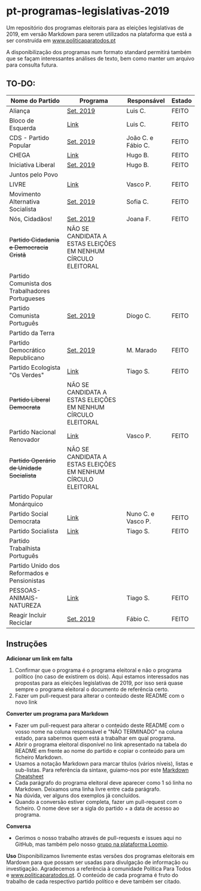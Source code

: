 # pt-programas-legislativas-2019

Um repositório dos programas eleitorais para as eleições legislativas de 2019, em versão Markdown para serem utilizados na plataforma que está a ser construída em www.politicaparatodos.pt

A disponibilização dos programas num formato standard permitirá também que se façam interessantes análises de texto, bem como manter um arquivo para consulta futura.

## TO-DO:

| Nome do Partido| Programa | Responsável | Estado |
|---|---|---|---|
| Aliança | [Set. 2019](https://partidoalianca.pt/wp-content/uploads/2019/09/PROGRAMA-FINAL.pdf)   | Luis C. | FEITO |
| Bloco de Esquerda | [Link](https://programa2019.bloco.org/images/programa-com-fotos.pdf)|  Luis C. | FEITO |
| CDS - Partido Popular|[Set. 2019](https://fazsentido.cds.pt/assets/programaeleitoral_legislativascds19.pdf) | João C. e Fábio C.| FEITO |
| CHEGA  | [Link](https://partidochega.pt/wp-content/uploads/2019/09/PROGRAMA_POL%C3%8DTICO_2019_CHEGA-2.pdf) | Hugo B. | FEITO |
| Iniciativa Liberal | [Set. 2019](https://iniciativaliberal.pt/wp-content/uploads/2019/09/compromisso-eleitoral-iniciativa-liberal.pdf)  | Hugo B. | FEITO |
| Juntos pelo Povo | | | |
| LIVRE | [Link](https://partidolivre.pt/legislativas2019/programa) | Vasco P. | FEITO |
| Movimento Alternativa Socialista | [Set. 2019](http://mas.org.pt/index.php/folha/1823-panfleto-mas-legislativas-2019.html) | Sofia C.  | FEITO |
| Nós, Cidadãos! | [Set. 2019](https://noscidadaos.pt/programa-eleitoral-nc-legislativas-2019/) | Joana F. | FEITO |
| ~~Partido Cidadania e Democracia Cristã~~ | NÃO SE CANDIDATA A ESTAS ELEIÇÕES EM NENHUM CÍRCULO ELEITORAL  |  |  |
| Partido Comunista dos Trabalhadores Portugueses |  |  |  |
| Partido Comunista Português | [Set. 2019](https://www.cdu.pt/2019/pdf/programa_eleitoral_pcp.pdf) | Diogo C.| FEITO |
| Partido da Terra  | |  |  |
| Partido Democrático Republicano | [Set. 2019](https://campanha-pdr.pt/programa-eleitoral/programa-completo/) | M. Marado | FEITO |
| Partido Ecologista "Os Verdes" | [Link](http://www.osverdes.pt/media/Legislativas_2019/12_compromissos_Legislativas2019_PEV.pdf)| Tiago S. | FEITO   |
| ~~Partido Liberal Democrata~~  | NÃO SE CANDIDATA A ESTAS ELEIÇÕES EM NENHUM CÍRCULO ELEITORAL |  | |
| Partido Nacional Renovador | [Link](http://www.pnr.pt/wp-content/uploads/2019/09/Programa-eleitoral-Legislativas-2019.pdf) | Vasco P.  | FEITO |
| ~~Partido Operário de Unidade Socialista~~ |  NÃO SE CANDIDATA A ESTAS ELEIÇÕES EM NENHUM CÍRCULO ELEITORAL |  | |
| Partido Popular Monárquico | |  | |
| Partido Social Democrata | [Link](https://www.psd.pt/wp-content/uploads/2019/09/programa-eleitoral_web.pdf) | Nuno C. e Vasco P. | FEITO |
| Partido Socialista | [Link](https://www.ps.pt/programa-eleitoral-ps-legislativas2019.pdf) | Tiago S.    | FEITO|
| Partido Trabalhista Português  |   |    |    |
| Partido Unido dos Reformados e Pensionistas  |  |  |  |
| PESSOAS-ANIMAIS-NATUREZA | [Link](https://pan.com.pt/eleicoes/eleicoes-legislativas-2019/programa-eleitoral/) | Tiago S. | FEITO  |
| Reagir Incluir Reciclar |[Set. 2019](https://www.partido-rir.pt/wp-content/uploads/2019/09/Programa-Eleitoral-RIR-2019.pdf) | Fábio C. | FEITO |

## Instruções

**Adicionar um link em falta**

1. Confirmar que o programa é o programa eleitoral e não o programa político (no caso de existirem os dois). Aqui estamos interessados nas propostas para as eleições legislativas de 2019, por isso será quase sempre o programa eleitoral o documento de referência certo.
2. Fazer um pull-request para alterar o conteúdo deste README com o novo link

**Converter um programa para Markdown**

* Fazer um pull-request para alterar o conteúdo deste README com o vosso nome na coluna responsável e "NÃO TERMINADO" na coluna estado, para sabermos quem está a trabalhar em qual programa.
* Abrir o programa eleitoral disponível no link apresentado na tabela do README em frente ao nome do partido e copiar o conteúdo para um ficheiro Markdown.
* Usamos a notação Markdown para marcar títulos (vários níveis), listas e sub-listas. Para referência da sintaxe, guiamo-nos por este [Markdown Cheatsheet](https://github.com/adam-p/markdown-here/wiki/Markdown-Cheatsheet)
* Cada parágrafo do programa eleitoral deve aparecer como 1 só linha no Markdown. Deixamos uma linha livre entre cada parágrafo.
* Na dúvida, ver alguns dos exemplos já concluídos.
* Quando a conversão estiver completa, fazer um pull-request com o ficheiro. O nome deve ser a sigla do partido + a data de acesso ao programa.

**Conversa**

* Gerimos o nosso trabalho através de pull-requests e issues aqui no GitHub, mas também pelo nosso [grupo na plataforma Loomio](https://www.loomio.org/d/LxtvTelP/programas-em-markdown).

**Uso**
Disponibilizamos livremente estas versões dos programas eleitorais em Mardown para que possam ser usadas para divulgação de informação ou investigação. Agradecemos a referência à comunidade Política Para Todos e www.politicaparatodos.pt. O conteúdo de cada programa é fruto do trabalho de cada respectivo partido político e deve também ser citado.

